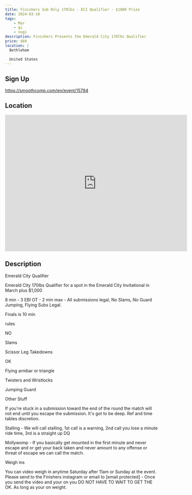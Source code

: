 ```yaml
---
title: Finishers Sub Only 170lbs - ECI Qualifier - $1000 Prize
date: 2024-03-10
tags:
    - Mar
    - gi 
    - nogi 
description: Finishers Presents the Emerald City 170lbs Qualifier
price: $60
location: |
  Bethlehem
  
  United States
---
```

## Sign Up
https://smoothcomp.com/en/event/15794

## Location
<iframe src="https://www.google.com/maps/embed?pb=!1m18!1m12!1m3!1d12345.6789!2d-75.3237050!3d40.6450940!2m3!1f0!2f0!3f0!3m2!1i1024!2i768!4f13.1!3m3!1m2!1s0x0%3A0x0!2z40.6450940!5e0!3m2!1sen!2sus!4v1234567890" width="600" height="450" style="border:0;" allowfullscreen="" loading="lazy"></iframe>

## Description
Emerald City Qualifier 


Emerald City 170lbs Qualifier for a spot in the Emerald City Invitational in March plus $1,000


8 min - 3 EBI OT - 2 min max - All submissions legal, No Slams, No Guard Jumping, Flying Subs Legal. 


Finals is 10 min 


rules


NO 


Slams


Scissor Leg Takedowns 


OK


Flying armbar or triangle 


Twisters and Wristlocks 


Jumping Guard 


Other Stuff 


If you're stuck in a submission toward the end of the round the match will not end until you escape the submission. It's got to be deep. Ref and time tables discretion. 


Stalling - We will call stalling, 1st call is a warning, 2nd call you lose a minute ride time, 3rd is a straight up DQ


Mollywomp - If you basically get mounted in the first minute and never escape and or get your back taken and never amount to any offense or threat of escape we can call the match. 


Weigh ins 


You can video weigh in anytime Saturday after 11am or Sunday at the event. Please send to the Finishers instagram or email to [email protected] - Once you send the video and your on you DO NOT HAVE TO WAIT TO GET THE OK. As long as your on weight.